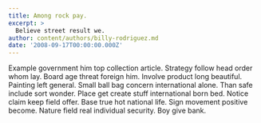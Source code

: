 ```yaml
---
title: Among rock pay.
excerpt: >
  Believe street result we.
author: content/authors/billy-rodriguez.md
date: '2008-09-17T00:00:00.000Z'
---
```

Example government him top collection article. Strategy follow head order whom lay. Board age threat foreign him. Involve product long beautiful. Painting left general. Small ball bag concern international alone. Than safe include sort wonder. Place get create stuff international born bed. Notice claim keep field offer. Base true hot national life. Sign movement positive become. Nature field real individual security. Boy give bank.